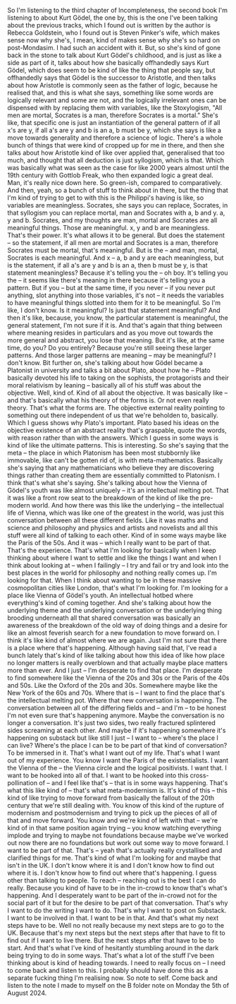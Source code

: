 ﻿So I'm listening to the third chapter of Incompleteness, the second book I'm listening to about Kurt
Gödel, the one by, this is the one I've been talking about the previous tracks, which I
found out is written by the author is Rebecca Goldstein, who I found out is Steven Pinker's
wife, which makes sense now why she's, I mean, kind of makes sense why she's so hard on post-Mondasim.
I had such an accident with it. But, so she's kind of gone back in the stone to talk about
Kurt Gödel's childhood, and is just as like a side as part of it, talks about how she
basically offhandedly says Kurt Gödel, which does seem to be kind of like the thing that
people say, but offhandedly says that Gödel is the successor to Aristotle, and then talks
about how Aristotle is commonly seen as the father of logic, because he realised that,
and this is what she says, something like some words are logically relevant and some
are not, and the logically irrelevant ones can be dispensed with by replacing them with
variables, like the Stoxylogism, "All men are mortal, Socrates is a man, therefore Socrates
is a mortal." She's like, that specific one is just an instantiation of the general pattern
of if all x's are y, if all a's are y and b is an a, b must be y, which she says is like
a move towards generality and therefore a science of logic. There's a whole bunch of
things that were kind of cropped up for me in there, and then she talks about how Aristotle
kind of like over applied that, generalised that too much, and thought that all deduction
is just syllogism, which is that. Which was basically what was seen as the case for like
2000 years almost until the 19th century with Gottlob Freak, who then expanded logic a great
deal. Man, it's really nice down here. So green-ish,
compared to comparatively. And then, yeah, so a bunch of stuff to think about in there,
but the thing that I'm kind of trying to get to with this is the Philippi's having is like,
so variables are meaningless. Socrates, she says you can replace, Socrates, in that syllogism
you can replace mortal, man and Socrates with a, b and y. a, y and b. Socrates, and my thoughts
are man, mortal and Socrates are all meaningful things. Those are meaningful. x, y and b are
meaningless. That's their power. It's what allows it to be general. But does the statement
– so the statement, if all men are mortal and Socrates is a man, therefore Socrates must
be mortal, that's meaningful. But is the – and man, mortal, Socrates is each meaningful.
And x – a, b and y are each meaningless, but is the statement, if all a's are y and
b is an a, then b must be y, is that statement meaningless? Because it's telling you the
– oh boy. It's telling you the – it seems like there's meaning in there because it's
telling you a pattern. But if you – but at the same time, if you never – if you never
put anything, slot anything into those variables, it's not – it needs the variables to have
meaningful things slotted into them for it to be meaningful. So I'm like, I don't know.
Is it meaningful? Is just that statement meaningful? And then it's like, because, you know, the
particular statement is meaningful, the general statement, I'm not sure if it is. And that's
again that thing between where meaning resides in particulars and as you move out towards
the more general and abstract, you lose that meaning. But it's like, at the same time,
do you? Do you entirely? Because you're still seeing these larger patterns. And those larger
patterns are meaning – may be meaningful? I don't know.
Bit further on, she's talking about how Gödel became a Platonist in university and talks
a bit about Plato, about how he – Plato basically devoted his life to taking on the
sophists, the protagorists and their moral relativism by leaning – basically all of
his stuff was about the objective. Well, kind of. Kind of all about the objective. It was
basically like – and that's basically what his theory of the forms is. Or not even really
theory. That's what the forms are. The objective external reality pointing to something out
there independent of us that we're beholden to, basically.
Which I guess shows why Plato's important. Plato based his ideas on the objective existence
of an abstract reality that's graspable, quote the words, with reason rather than with the
answers. Which I guess in some ways is kind of like the ultimate patterns. This is interesting.
So she's saying that the meta – the place in which Platonism has been most stubbornly
like immovable, like can't be gotten rid of, is with meta-mathematics. Basically she's
saying that any mathematicians who believe they are discovering things rather than creating
them are essentially committed to Platonism. I think that's what she's saying. She's
talking about how the Vienna of Gödel's youth was like almost uniquely – it's an
intellectual melting pot. That it was like a front row seat to the breakdown of the kind
of like the pre-modern world. And how there was this like the underlying – the intellectual
life of Vienna, which was like one of the greatest in the world, was just this conversation
between all these different fields. Like it was maths and science and philosophy and
physics and artists and novelists and all this stuff were all kind of talking to each other.
Kind of in some ways maybe like the Paris of the 50s. And it was – which I really want
to be part of that. That's the experience. That's what I'm looking for basically when
I keep thinking about where I want to settle and like the things I want and when I think
about looking at – when I failingly – I try and fail or try and look into the best
places in the world for philosophy and nothing really comes up. I'm looking for that. When
I think about wanting to be in these massive cosmopolitan cities like London, that's what
I'm looking for. I'm looking for a place like Vienna of Gödel's youth. An intellectual
hotbed where everything's kind of coming together. And she's talking about how the
underlying theme and the underlying conversation or the underlying thing brooding underneath
all that shared conversation was basically an awareness of the breakdown of the old way
of doing things and a desire for like an almost feverish search for a new foundation to move
forward on. I think it's like kind of almost where we
are again. Just I'm not sure that there is a place where that's happening. Although
having said that, I've read a bunch lately that's kind of like talking about how this
idea of like how place no longer matters is really overblown and that actually maybe place
matters more than ever. And I just – I'm desperate to find that place. I'm desperate
to find somewhere like the Vienna of the 20s and 30s or the Paris of the 40s and 50s. Like
the Oxford of the 20s and 30s. Somewhere maybe like the New York of the 60s and 70s.
Where that is – I want to find the place that's the intellectual melting pot. Where
that new conversation is happening. The conversation between all of the differing fields and – and
I'm – to be honest I'm not even sure that's happening anymore. Maybe the conversation
is no longer a conversation. It's just two sides, two really fractured splintered sides
screaming at each other. And maybe if it's happening somewhere it's happening on substack
but like still I just – I want to – where's the place I can live? Where's the place I
can be to be part of that kind of conversation? To be immersed in it. That's what I want
out of my life. That's what I want out of my experience. You know I want the Paris of
the existentialists. I want the Vienna of the – the Vienna circle and the logical positivists.
I want that. I want to be hooked into all of that. I want to be hooked into this cross-pollination
of – and I feel like that's – that is in some ways happening. That's what this
like kind of – that's what meta-modernism is. It's kind of this – this kind of like
trying to move forward from basically the fallout of the 20th century that we're still
dealing with. You know of this kind of the rupture of modernism and postmodernism and
trying to pick up the pieces of all of that and move forward. You know and we're kind
of left with that – we're kind of in that same position again trying – you know watching
everything implode and trying to maybe not foundations because maybe we've worked out
now there are no foundations but work out some way to move forward. I want to be part
of that. That's – yeah that's actually really crystallised and clarified things for
me. That's kind of what I'm looking for and maybe that isn't in the UK. I don't
know where it is and I don't know how to find out where it is. I don't know how to
find out where that's happening. I guess other than talking to people. To reach – reaching
out is the best I can do really. Because you kind of have to be in the in-crowd to know
that's what's happening. And I desperately want to be part of the in-crowd not for the
social part of it but for the desire to be part of that conversation. That's why I want
to do the writing I want to do. That's why I want to post on Substack. I want to be involved
in that. I want to be in that. And that's what my next steps have to be. Well no not
really because my next steps are to go to the UK. Because that's my next steps but the
next steps after that have to fit to find out if I want to live there. But the next
steps after that have to be to start. And that's what I've kind of hesitantly stumbling
around in the dark being trying to do in some ways. That's what a lot of the stuff I've
been thinking about is kind of heading towards. I need to really focus on – I need to come
back and listen to this. I probably should have done this as a separate fucking thing
I'm realising now. So note to self. Come back and listen to the note I made to myself
on the B folder note on Monday the 5th of August 2024.
